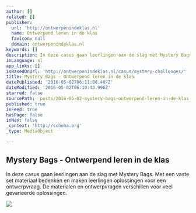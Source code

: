 ```yaml
---
author: []
related: []
publisher:
  url: 'http://ontwerpenindeklas.nl'
  name: Ontwerpend leren in de klas
  favicon: null
  domain: ontwerpenindeklas.nl
keywords: []
description: In deze casus gaan leerlingen aan de slag met Mystery Bags. Met een vaste set materiaal bedenken en maken leerlingen oplossingen voor een ontwerpvraag. De materialen en ontwerpvragen verschillen voor veel gevarieerde oplossingen.
inLanguage: nl
app_links: []
isBasedOnUrl: 'http://ontwerpenindeklas.nl/casus/mystery-challenges/'
title: Mystery Bags - Ontwerpend leren in de klas
datePublished: '2016-05-02T06:11:08.407Z'
dateModified: '2016-05-02T06:10:43.996Z'
starred: false
sourcePath: _posts/2016-05-02-mystery-bags-ontwerpend-leren-in-de-klas.md
published: true
inFeed: true
hasPage: false
inNav: false
_context: 'http://schema.org'
_type: MediaObject

---
```

<article style=""><h1>Mystery Bags - Ontwerpend leren in de klas</h1><p>In deze casus gaan leerlingen aan de slag met Mystery Bags. Met een vaste set materiaal bedenken en maken leerlingen oplossingen voor een ontwerpvraag. De materialen en ontwerpvragen verschillen voor veel gevarieerde oplossingen.</p><img src="http://ontwerpenindeklas.nl/wp-content/uploads/2015/09/casus_mysterybags.jpg" /></article>